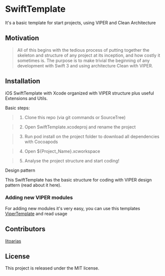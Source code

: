 # SwiftTemplate
It's a basic template for start projects, using VIPER and Clean Architecture

## Motivation
>All of this begins with the tedious process of putting together the skeleton and structure of any project at its inception, and how costly it sometimes is. The purpose is to make trivial the beginning of any development with Swift 3 and using architecture Clean with VIPER.

## Installation
iOS SwiftTemplate with Xcode organized with VIPER structure plus useful Extensions and Utils.

Basic steps:

> 1. Clone this repo (via git commands or SourceTree)

> 2. Open SwiftTemplate.xcodeproj and rename the project

> 3. Run pod install on the project folder to download all dependencies with Cocoapods

> 4. Open ${Project_Name}.xcworkspace

> 5. Analyse the project structure and start coding!

Design pattern

This SwiftTemplate has the basic structure for coding with VIPER design pattern (read about it here).

### Adding new VIPER modules
For adding new modules it's very easy, you can use this templates [ViperTemplate](https://github.com/litoarias/ViperTemplate/) and read usage

## Contributors
[litoarias](https://github.com/litoarias/)

## License
This project is released under the MIT license.

